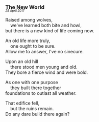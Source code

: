 ### The New World
<p style="margin:0; margin-top: -1.25rem">
  <em>
    <small><small>25 April 2017</small></small>
  </em>
</p>

Raised among wolves,\
&nbsp;&nbsp;&nbsp;&nbsp;we've learned both bite and howl,\
but there is a new kind of life coming now.

An old life more truly,\
&nbsp;&nbsp;&nbsp;&nbsp;one ought to be sure.\
Allow me to answer, I've no sinecure.

Upon an old hill\
&nbsp;&nbsp;&nbsp;&nbsp;there stood men young and old.\
They bore a fierce wind and were bold.

As one with one purpose\
&nbsp;&nbsp;&nbsp;&nbsp;they built there together\
foundations to outlast all weather.

That edifice fell,\
&nbsp;&nbsp;&nbsp;&nbsp;but the ruins remain.\
Do any dare build there again?
